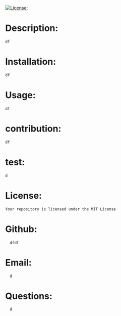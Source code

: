 
[![License](https://img.shields.io/badge/License-Apache%202.0-blue.svg)](https://opensource.org/licenses/Apache-2.0);

# Description:
    df

# Installation:
    df
   
# Usage:
    df
    
# contribution:
    df
        
# test:
    d
     
# License:
    Your repository is licensed under the MIT License 
   
# Github:  
      dfdf
     
# Email: 
      d

# Questions: 
      d

    
